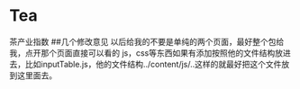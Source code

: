 # Tea
茶产业指数
##几个修改意见
以后给我的不要是单纯的两个页面，最好整个包给我，点开那个页面直接可以看的
js，css等东西如果有添加按照他的文件结构放进去，比如inputTable.js，他的文件结构../content/js/..这样的就最好把这个文件放到这里面去。
